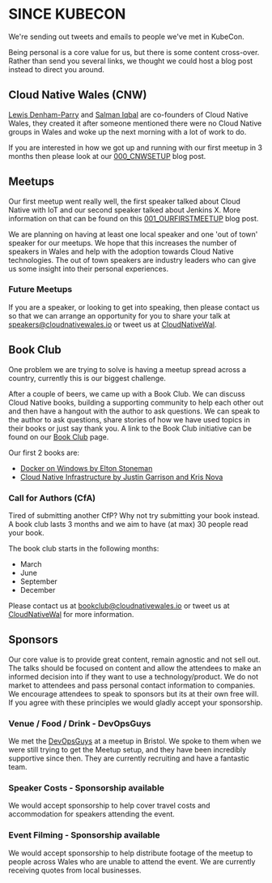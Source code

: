 # SINCE KUBECON

We're sending out tweets and emails to people we've met in KubeCon.

Being personal is a core value for us, but there is some content cross-over.
Rather than send you several links, we thought we could host a blog post instead to direct you around.

## Cloud Native Wales (CNW)

[Lewis Denham-Parry](https://twitter.com/denhamparry) and [Salman Iqbal](https://twitter.com/soulmaniqbal) are co-founders of Cloud Native Wales, they created it after someone mentioned there were no Cloud Native groups in Wales and woke up the next morning with a lot of work to do.

If you are interested in how we got up and running with our first meetup in 3 months then please look at our [000_CNWSETUP](https://blog.cloudnativewales.io/000_cnwsetup/) blog post.

## Meetups

Our first meetup went really well, the first speaker talked about Cloud Native with IoT and our second speaker talked about Jenkins X.  More information on that can be found on this [001_OURFIRSTMEETUP](https://blog.cloudnativewales.io/001_ourfirstmeetup/) blog post.

We are planning on having at least one local speaker and one 'out of town' speaker for our meetups.  We hope that this increases the number of speakers in Wales and help with the adoption towards Cloud Native technologies.  The out of town speakers are industry leaders who can give us some insight into their personal experiences.

### Future Meetups

If you are a speaker, or looking to get into speaking, then please contact us so that we can arrange an opportunity for you to share your talk at [speakers@cloudnativewales.io](mailto:speakers@cloudnativewales.io) or tweet us at [CloudNativeWal](https://twitter.com/cloudnativewal).

## Book Club

One problem we are trying to solve is having a meetup spread across a country, currently this is our biggest challenge.

After a couple of beers, we came up with a Book Club.  We can discuss Cloud Native books, building a supporting community to help each other out and then have a hangout with the author to ask questions.  We can speak to the author to ask questions, share stories of how we have used topics in their books or just say thank you.  A link to the Book Club initiative can be found on our [Book Club](https://blog.cloudnativewales.io/bookclub/) page.

Our first 2 books are:

* [Docker on Windows by Elton Stoneman](https://blog.cloudnativewales.io/dockeronwindows/)
* [Cloud Native Infrastructure by Justin Garrison and Kris Nova](https://blog.cloudnativewales.io/cloudnativeinfrastructure/)

### Call for Authors (CfA)

Tired of submitting another CfP?  Why not try submitting your book instead.
A book club lasts 3 months and we aim to have (at max) 30 people read your book.

The book club starts in the following months:

* March
* June
* September
* December

Please contact us at [bookclub@cloudnativewales.io](mailto:bookclub@cloudnativewales.io) or tweet us at [CloudNativeWal](https://twitter.com/cloudnativewal) for more information.

## Sponsors

Our core value is to provide great content, remain agnostic and not sell out.  The talks should be focused on content and allow the attendees to make an informed decision into if they want to use a technology/product.  We do not market to attendees and pass personal contact information to companies.  We encourage attendees to speak to sponsors but its at their own free will.  If you agree with these principles we would gladly accept your sponsorship.

### Venue / Food / Drink - DevOpsGuys

We met the [DevOpsGuys](https://www.devopsguys.com) at a meetup in Bristol.  We spoke to them when we were still trying to get the Meetup setup, and they have been incredibly supportive since then.  They are currently recruiting and have a fantastic team.

### Speaker Costs - Sponsorship available

We would accept sponsorship to help cover travel costs and accommodation for speakers attending the event.

### Event Filming - Sponsorship available

We would accept sponsorship to help distribute footage of the meetup to people across Wales who are unable to attend the event.  We are currently receiving quotes from local businesses.